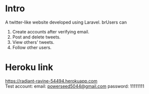 # Intro
A twitter-like website developed using Laravel. 
brUsers can 
1. Create accounts after verifying email.
2. Post and delete tweets.
3. View others' tweets.
4. Follow other users.
# Heroku link
https://radiant-ravine-54494.herokuapp.com
<br>
Test account:
email: powerseed5044@gmail.com
password: 11111111 
